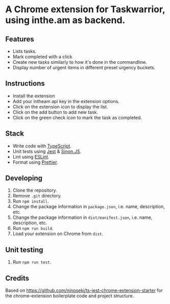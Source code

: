 # A Chrome extension for Taskwarrior, using inthe.am as backend.

## Features

* Lists tasks.
* Mark completed with a click
* Create new tasks similarly to how it's done in the commandline.
* Display number of urgent items in different preset urgency buckets.

## Instructions

* Install the extension
* Add your intheam api key in the extension options.
* Click on the extension icon to display the list.
* Click on the add button to add new task.
* Click on the green check icon to mark the task as completed.
 
## Stack

- Write code with [TypeScript](https://www.typescriptlang.org/).
- Unit tests using [Jest](https://facebook.github.io/jest/) & [Sinon.JS](http://sinonjs.org/).
- Lint using [ESLint](https://eslint.org/).
- Format using [Prettier](https://prettier.io/).

## Developing

1. Clone the repository.
2. Remove `.git` directory.
3. Run `npm install`.
4. Change the package information in `package.json`, i.e. name, description, etc.
5. Change the package information in `dist/manifest.json`, i.e. name, description, etc.
6. Run `npm run build`.
7. Load your extension on Chrome from `dist`.

## Unit testing

1. Run `npm run test`.

## Credits

Based on https://github.com/ninoseki/ts-jest-chrome-extension-starter for the
chrome-extension boilerplate code and project structure.
